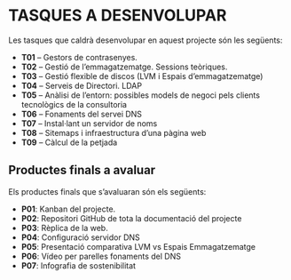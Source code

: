 # TASQUES A DESENVOLUPAR

Les tasques que caldrà desenvolupar en aquest projecte són les següents:

- **T01** – Gestors de contrasenyes.  
- **T02** – Gestió de l’emmagatzematge. Sessions teòriques.  
- **T03** – Gestió flexible de discos (LVM i Espais d’emmagatzematge)  
- **T04** – Serveis de Directori. LDAP  
- **T05** – Anàlisi de l’entorn: possibles models de negoci pels clients tecnològics de la consultoria  
- **T06** – Fonaments del servei DNS  
- **T07** – Instal·lant un servidor de noms  
- **T08** – Sitemaps i infraestructura d’una pàgina web  
- **T09** – Càlcul de la petjada  

## Productes finals a avaluar

Els productes finals que s’avaluaran són els següents:

- **P01**: Kanban del projecte.  
- **P02**: Repositori GitHub de tota la documentació del projecte  
- **P03**: Rèplica de la web.  
- **P04**: Configuració servidor DNS  
- **P05**: Presentació comparativa LVM vs Espais Emmagatzematge  
- **P06**: Vídeo per parelles fonaments del DNS  
- **P07**: Infografia de sostenibilitat  
